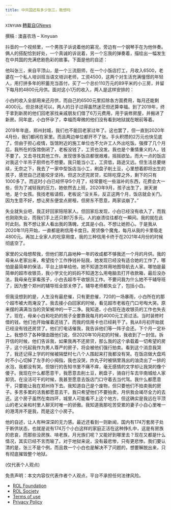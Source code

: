 ```yaml
---
title: 中共国还有多少张三，敢想吗
---
```

`XINYUAN` [轉載自GNews](https://gnews.org/zh-hans/2053743/)

撰稿 : 澳喜农场 – Xinyuan

抖音的一个视频里，一个男孩子诉说着他的窘况，旁边有一个钢琴手在为他伴奏。俩人的搭配恰到好处，一个真诚的诉说着，另一个忘我的弹奏着，描绘出一幅发生在中共国的充满悲剧色彩的故事。下面是他的自述：

他叫张三，来自平顶山，是一个三流厨师，在一个小饭店打工，月收入6500，老婆在一个私人培训班当语文培训老师，工资4500，这两个对生活充满憧憬的年轻人，用打拼多年的积蓄充当首付，买了一个总价110万元的89平米的小三房，并留下每月的4800元月供。面对这小1万的收入，两人是这样安排的：

小白的收入全部用来还月供，而自己的6500元里扣除各方面费用，每月还能剩4000元。但总体还可以，两人的日子过得虽然迷茫但还算幸福。到了2019年，终于拿到新房的他们回老家找亲戚朋友们借了6万元费用，用于装修房屋，并搬进了新房。同年底，小白怀孕了，幸福而卑微的他们没有看到地狱就在眼前等着。

2019年年底，郑州封城，我们也不能回老家过年了。这也罢了，但一直到2020年4月份，我们都闲在家里。而且两边单位都开不了张。手头积攒的2万元也快见底了。但由于担心疫情，饭馆附近的施工单位也不允许工人外出吃饭。强撑了几个月后，我所在的饭馆倒闭了，老板没钱了，工资也没发。我也是个重情重义的人，钱不要了。又去寻找其他工作。发现很多饭店都很艰难，摇摇欲坠。而大一点的饭店对我这个半吊子厨师也不想要。我只能当小工，工资低，路途又远。但生活总要继续，无奈之下，我去了一家中型饭店当小工，刷盘子削土豆，心里想着即将出生的孩子，感觉自己还能咬牙坚持。但这次还完房贷，扣除吃穿之外，剩下的只有1000多了。而这时小白已经怀孕5个月了，经常要吃一些滋补的东西，花费会大一些，但为了减轻我的压力，她依然去上班，2020年9月，孩子出生了，谢天谢地，是个女孩。我找老板请假，老板说:”没关系，反正这两个月，饭店就会关门。因为生意不好，想让房东便宜点房租，但房东不愿意，两家谈崩了。”

失业就失业吧，我正好回家陪陪家人。但回家后发现，小白已经没有收入了，而我也刚刚失业，而我们手上还只剩1万多元。人的崩溃往往都在一瞬间。我的就在此时此刻。我不想让家人看出我的落魄，尤其是小白。不想让她担心。于是我从2020年11月开始，一直都是刷信用卡度日。房贷像个魔鬼，每月从我的卡里吸走4800元。再加上全家人的吃穿用度，我的三种信用卡终于在2021年4月份的时候彻底空了。

家里的父母想帮我，但他们那几亩地种一年的收成都不够我还一个月的月供。我的母亲从老家出来，希望找个工作挣钱补贴我，她发现已经没有适合她的工作了，哪怕是最简单的保洁，平台上排单给他，她不知道怎样用地图导航去人家。哪怕是最简单的超市收银员，我小学文化的妈妈不知道怎么用电脑去打开收款箱，最后没办法，我母亲在家看孩子，小白去超市干收银员工作。不要问我为什么她不干辅导班了，因为整个郑州的辅导班全部关停了。辅导老师都失业了，包括小白。

但我没想到的是，人生没有最悲催，只有更悲催，720的一场暴雨，小白所在的那个超市被大雨淹没了。我去接小白回家的时候，看见超市老板在门口号啕大哭。原来摆的满满当当的货架被冲的一干二净。我知道，小白现在连收银员的工作也失去了。现在，母亲小白和吃奶的孩子全要靠我每月的4000元工资过活。当时装修时借的钱，他们也开始催着还钱了。而我的信用卡也已经耗干了。我从8月初开始就已经没有钱还房贷了。他们打电话催我，我告诉他们等一阵子会还。下个月一定补上。我想尽了各种理由跟他们说，但2020年10月初的时候，我收到了一封信。拆开信的时候，他们告诉我，如果我再不还房贷，那么我的这个承载着一切希望的房子，这个托起我作为男人尊严的房子，将会被他们强行拍卖。看到这个消息我哭了，我还记得上学的时候被隔壁村七八个人围起来打我都没有哭。在饭店做大盘鸡时不小心切掉了左手的小拇指，我也没哭，炸丸子时被锅里溅出的油烫出了一排的水泡，我都没有哭。但银行的告知书里不痛不痒，毫无感情的文字却让我哭的像个傻子。我现在什么都愿意干，我愿意去削土豆，刷盘子，骑自行车去华南城给人家卸货。在没活可干的时候，我甚至愿意去饭店门口守着去当代驾。我什么都愿意干，只要能让我在郑州待下去。我知道自己是个废物，但只要他们不拍卖我的房子。多苦多累的活我都愿意去干。我只希望他们不要拍卖，月供我会竭尽全力的去还。这个房子虽然在南四环，城里人可能看不上这个地方，但这确实是我远在平顶山的老父亲和村里人聊天时唯一的骄傲。我知道我那吃苦受累的妻子小白心里唯一的港湾并不是我，而是这个小房子。

他的自述，让人有种深深的无力感。最近还看到一则新闻，国内有174万套房子处于断供状态，也就是说有174万个小白这样的家庭正活在这种挣扎中，这是有房族的悲哀，而那些没房族、啃老族，月光族们呢？又能好到哪里去？现在又都是什么情况，其实已经不言而喻了。对于地狱来说，没有最悲惨，只有更悲惨。我们要认清的是，张三不是个例，而且救一个小白也是解决不了问题的，想要解脱出来，只有彻底摧毁整个地狱。

(仅代表个人观点)

 

免责声明：本文内容仅代表作者个人观点，平台不承担任何法律风险。

- [ROL Foundation](https://rolfoundation.org/)
- [ROL Society](https://rolsociety.org/)
- [Terms of use](https://gnews.org/terms-of-use-3/)
- [Privacy Policy](https://gnews.org/privacy-policy/)
